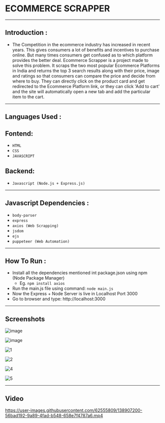 # ECOMMERCE SCRAPPER
----------------------------------------------------------------------------------------------------------------------------------------------------
## Introduction :

+ The Competition in the ecommerce industry has increased in recent years. This gives consumers a lot of benefits and incentives to purchase online. But many times consumers get confused as to which platform provides the better deal. Ecommerce Scrapper is a project made to solve this problem.
It scraps the two most popular Ecommerce Platforms in India and returns the top 3 search results along with their price, image and ratings so that consumers can compare the price and decide from where to buy. They can directly click on the product card and get redirected to the Ecommerce Platform link, or they can click 'Add to cart' and the site will automatically open a new tab and add the particular item to the cart.
----------------------------------------------------------------------------------------------------------------------------------------------------
## Languages Used :

## Fontend:
  + ```HTML```
  + ```CSS```
  + ```JAVASCRIPT```
## Backend:
  + ```Javascript (Node.js + Express.js)```
----------------------------------------------------------------------------------------------------------------------------------------------------
## Javascript Dependencies :

+ ```body-parser```
+ ```express```
+ ```axios (Web Scrapping)```
+ ```jsdom```
+ ```ejs```
+ ```puppeteer (Web Automation)```
----------------------------------------------------------------------------------------------------------------------------------------------------
## How To Run :

+ Install all the dependencies mentioned int package.json using npm (Node Package Manager)
  + Eg. ```npm install axios```
+ Run the main.js file using command: ```node main.js```
+ Now the Express + Node Server is live in Localhost Port 3000
+ Go to browser and type: http://localhost:3000
----------------------------------------------------------------------------------------------------------------------------------------------------
## Screenshots
![image](https://user-images.githubusercontent.com/62555809/138767188-7e5f7f3d-d797-4e77-9f0b-748c72644cdf.png)

![image](https://user-images.githubusercontent.com/62555809/138905752-b18975ec-f3a1-400a-9cfa-aeb1696824b4.png)
 

![1](https://user-images.githubusercontent.com/62555809/138906310-d54c953a-306b-4a5e-804f-cba877951245.png)

![2](https://user-images.githubusercontent.com/62555809/138906357-d6d46f79-8e04-41bc-819d-6901100fe81e.png)

![4](https://user-images.githubusercontent.com/62555809/138906354-3c69a64b-57d8-4255-ba8d-ea218ff31382.png)

![5](https://user-images.githubusercontent.com/62555809/138906361-6e5f740e-16ca-4108-9680-82aa07dd1330.png)

---------------------------------------------------------------------------------------------------------------------------------------------------

## Video

https://user-images.githubusercontent.com/62555809/138907200-56bad192-9a89-4fad-b548-658e7f4787a6.mp4







